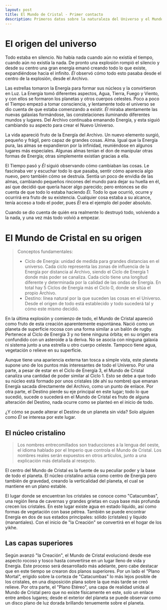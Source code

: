 ```yaml
---
layout: post
title: El Mundo de Cristal - Primer contacto
description: Primeros datos sobre la naturaleza del Universo y el Mundo de Cristal
---
```


# El origen del universo

Todo estaba en silencio. No había nada cuando aún no existía el tiempo, cuando aún no existía la nada. De pronto una explosión rompió el silencio y desde su centro una gran energía emanó creando todo lo que existe, expandiéndose hacia el infinito. *Él* observó cómo todo esto pasaba desde el centro de la explosión, desde el Archivo.

Las estrellas tomaron la Energía para formar sus núcleos y la convirtieron en Luz. La Energía tomó diferentes aspectos, Agua, Tierra, Fuego y Viento, y con ellos se formaron los planetas y otros cuerpos celestes. Poco a poco el Tiempo empezó a tomar consciencia, y lentamente todo el universo se dio cuenta de que estaba comenzando a existir. *Él* miraba atentamente las nuevas galaxias formándose, las constelaciones iluminando diferentes mundos y lugares. Del Archivo continuaba emanando Energía, y esta siguió cambiando su aspecto para crear el Nuevo Universo.

La vida apareció fruto de la Energía del Archivo. Un nuevo elemento surgió, pequeño y frágil, pero capaz de grandes cosas. Alma. Igual que la Energía pura, las almas se expandieron por la infinidad, reuniéndose en algunos lugares más especiales. Algunas almas tenían el don de manipular otras formas de Energía; otras simplemente existían gracias a ella.

El Tiempo pasó y *Él* siguió observando cómo cambiaban las cosas. Le fascinaba ver y escuchar todo lo que pasaba, sentir cómo aparecía algo nuevo, pero también cómo se destruía. Sentía un poco de envidia de las almas, cambiando pequeños rincones del mundo para dejar su huella en él, así que decidió que quería hacer algo parecido; pero entonces se dio cuenta de que todo lo estaba haciendo *Él*. Todo lo que ocurrió, ocurre y ocurrirá era fruto de su existencia. Cualquier cosa estaba a su alcance, tenía acceso a todo el poder, pues *Él* era el ejemplo del poder absoluto.

Cuando se dio cuenta de quién era realmente lo destruyó todo, volviendo a la nada, y una vez más todo volvió a empezar.

# El Mundo de Cristal en su origen

> Conceptos fundamentales:
> - Ciclo de Energía: unidad de medida para grandes distancias en el universo. Cada ciclo representa las zonas de influencia de la Energía por distancia al Archivo, siendo el Ciclo de Energía 1 donde más poder se canaliza. Cada ciclo tiene una longitud diferente y determinada por la calidad de las ondas de Energía. En total hay 5 Ciclos de Energía más el Ciclo 0, donde se sitúa el propio Archivo.
> - Destino: línea natural por la que suceden las cosas en el Universo. Desde el origen de todo está establecido y todo sucederá tal y cómo este mismo decidió.

En la última explosión y comienzo de todo, el Mundo de Cristal apareció como fruto de esta creación aparentemente espontánea. Nació como un planeta de superficie rocosa con una forma similar a un balón de rugby. Pertenece al Ciclo de Energía 3 y no tiene ninguna órbita; en su origen era confundido con un asteroide a la deriva. No se asocia con ninguna galaxia ni sistema junto a una estrella u otro cuerpo celeste. Tampoco tiene agua, vegetación o relieve en su superficie.

Aunque tiene una apariencia externa tan tosca a simple vista, este planeta supone uno de los puntos más interesantes de todo el Universo. Por una parte, a pesar de estar en el Ciclo de Energía 3, el Mundo de Cristal canaliza una cantidad de poder similar al Ciclo 1. Esto se debe a que todo su núcleo está formado por unos cristales (de ahí su nombre) que emanan Energía sacada directamente del Archivo, como un punto de enlace. Por otra parte, el Destino pierde su eje principal en este lugar; todo lo que sucedió, sucede o sucederá en el Mundo de Cristal es fruto de alguna alteración del Destino, nada ocurre como se planteó en el inicio de todo.

¿Y cómo se puede alterar el Destino de un planeta sin vida? Solo alguien como *Él* se interesa por este lugar.

## El núcleo cristalino

> Los nombres entrecomillados son traducciones a la lengua del oeste, el idioma hablado por el Imperio que controla el Mundo de Cristal. Los nombres reales serán expuestos en otros artículos, junto a una explicación más detallada al resepcto.

El centro del Mundo de Cristal es la fuente de su peculiar poder y la base de todo el planeta. El núcleo cristalino actúa como centro de Energía pero también de gravedad, creando la verticalidad del planeta, el cual se mantiene en un plano estable.

El lugar donde se encuentran los cristales se conoce como "Catacumbas", una región llena de cavernas y grandes grietas en cuya base más profunda crecen los cristales. En este lugar existe agua en estado líquido, así como formas de vegetación con base pétrea. También se puede encontrar Energía en dos de sus estados principales: sólido (cristales) y líquido (manantiales). Con el inicio de "la Creación" se convertirá en el hogar de los yikhe.

## Las capas superiores

Según avanzó "la Creación", el Mundo de Cristal evolucionó desde ese aspecto rocoso y tosco hasta convertirse en un lugar lleno de vida y Energía. Este proceso será desarrollado más adelante, pero cabe destacar que en este tiempo se crearon dos planos superiores. Por un lado el "Plano Mortal", erigido sobre la corteza de "Catacumbas" lo más lejos posible de los cristales, en una disposición plana sobre la que más tarde se creó relieve. Por otra parte, el "Plano Etéreo", una capa de realidad unida al Mundo de Cristal pero que no existe físicamente en este, solo un enlace entre ambos lugares; desde el exterior del planeta se puede observar como un disco plano de luz dorada brillando tenuemente sobre el planeta.